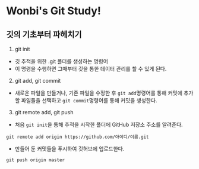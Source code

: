 # Wonbi's Git Study!

## 깃의 기초부터 파헤치기

1. git init
- 깃 추적을 위한 .git 폴더를 생성하는 명령어
- 이 명령을 수행하면 그때부터 깃을 통한 데이터 관리를 할 수 있게 된다.

2. git add, git commit
- 새로운 파일을 만들거나, 기존 파일을 수정한 후 `git add`명령어를 통해 커밋에 추가할 파일들을 선택하고 `git commit`명령어를 통해 커밋을 생성한다.

3. git remote add, git push
- 처음 `git init`을 통해 추적을 시작한 폴더에 GitHub 저장소 주소를 알려준다. 
```
git remote add origin https://github.com/아이디/이름.git
```
- 만들어 둔 커밋들을 푸시하여 깃허브에 업로드한다.
```
git push origin master
```


